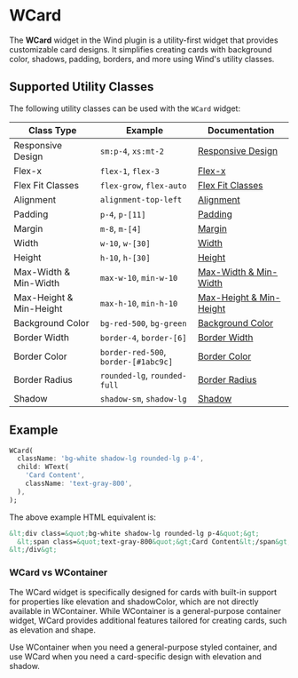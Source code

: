 # WCard

The **WCard** widget in the Wind plugin is a utility-first widget that provides customizable card designs. It simplifies creating cards with background color, shadows, padding, borders, and more using Wind's utility classes.

## Supported Utility Classes

The following utility classes can be used with the `WCard` widget:

| **Class Type**          | **Example**                          | **Documentation**                                                                   |
|-------------------------|--------------------------------------|-------------------------------------------------------------------------------------|
| Responsive Design       | `sm:p-4`, `xs:mt-2`                  | [Responsive Design](https://wind.fluttersdk.com/concepts/responsive-design)         |
| Flex-x                  | `flex-1`, `flex-3`                   | [Flex-x](https://wind.fluttersdk.com/flex/flex-x)                                   |
| Flex Fit Classes        | `flex-grow`, `flex-auto`             | [Flex Fit Classes](https://wind.fluttersdk.com/flex/flex-fit)                       |
| Alignment               | `alignment-top-left`                 | [Alignment](https://wind.fluttersdk.com/flex/alignment)                             |
| Padding                 | `p-4`, `p-[11]`                      | [Padding](https://wind.fluttersdk.com/spacing/padding)                              |
| Margin                  | `m-8`, `m-[4]`                       | [Margin](https://wind.fluttersdk.com/spacing/margin)                                |
| Width                   | `w-10`, `w-[30]`                     | [Width](https://wind.fluttersdk.com/sizing/width)                                   |
| Height                  | `h-10`, `h-[30]`                     | [Height](https://wind.fluttersdk.com/sizing/height)                                 |
| Max-Width & Min-Width   | `max-w-10`, `min-w-10`               | [Max-Width & Min-Width](https://wind.fluttersdk.com/sizing/max-width-min-width)     |
| Max-Height & Min-Height | `max-h-10`, `min-h-10`               | [Max-Height & Min-Height](https://wind.fluttersdk.com/sizing/max-height-min-height) |
| Background Color        | `bg-red-500`, `bg-green`             | [Background Color](https://wind.fluttersdk.com/backgrounds/background-color)        |
| Border Width            | `border-4`, `border-[6]`             | [Border Width](https://wind.fluttersdk.com/borders/border-width)                    |
| Border Color            | `border-red-500`, `border-[#1abc9c]` | [Border Color](https://wind.fluttersdk.com/borders/border-color)                    |
| Border Radius           | `rounded-lg`, `rounded-full`         | [Border Radius](https://wind.fluttersdk.com/borders/border-radius)                  |
| Shadow                  | `shadow-sm`, `shadow-lg`             | [Shadow](https://wind.fluttersdk.com/effects/shadow)                                |

## Example

<x-preview path="widgets/wcard" size="md" class="min-h-64"></x-preview>

```dart
WCard(
  className: 'bg-white shadow-lg rounded-lg p-4',
  child: WText(
    'Card Content',
    className: 'text-gray-800',
  ),
);
```

The above example HTML equivalent is:

```html
&lt;div class=&quot;bg-white shadow-lg rounded-lg p-4&quot;&gt;
  &lt;span class=&quot;text-gray-800&quot;&gt;Card Content&lt;/span&gt;
&lt;/div&gt;
```

### WCard vs WContainer

The WCard widget is specifically designed for cards with built-in support for properties like elevation and shadowColor, which are not directly available in WContainer. While WContainer is a general-purpose container widget, WCard provides additional features tailored for creating cards, such as elevation and shape.

Use WContainer when you need a general-purpose styled container, and use WCard when you need a card-specific design with elevation and shadow.
